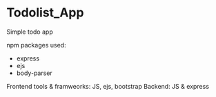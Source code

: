 # Todolist_App
Simple todo app

npm packages used:
- express
- ejs
- body-parser

Frontend tools & framweorks: JS, ejs, bootstrap
Backend: JS & express
